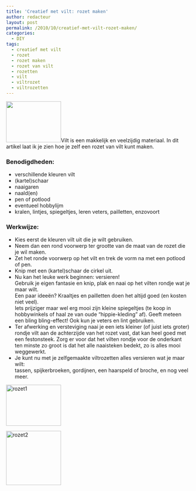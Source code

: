 ```yaml
---
title: 'Creatief met vilt: rozet maken'
author: redacteur
layout: post
permalink: /2010/10/creatief-met-vilt-rozet-maken/
categories:
  - DIY
tags:
  - creatief met vilt
  - rozet
  - rozet maken
  - rozet van vilt
  - rozetten
  - vilt
  - viltrozet
  - viltrozetten
---
```

<img class="alignleft size-thumbnail wp-image-880" title="rozet1" src="http://www.schildertuin.nl/wordpress/wp-content/uploads/2010/10/rozet1-150x112.jpg" alt="" width="150" height="112" />Vilt is een makkelijk en veelzijdig materiaal. In dit artikel laat ik je zien hoe je zelf een rozet van vilt kunt maken.<!--more-->

### Benodigdheden:

  * verschillende kleuren vilt
  * (kartel)schaar
  * naaigaren
  * naald(en)
  * pen of potlood
  * eventueel hobbylijm
  * kralen, lintjes, spiegeltjes, leren veters, pailletten, enzovoort

### Werkwijze:

  * Kies eerst de kleuren vilt uit die je wilt gebruiken.
  * Neem dan een rond voorwerp ter grootte van de maat van de rozet die je wil maken.
  * Zet het ronde voorwerp op het vilt en trek de vorm na met een potlood of pen.
  * Knip met een (kartel)schaar de cirkel uit.
  * Nu kan het leuke werk beginnen: versieren!  
    Gebruik je eigen fantasie en knip, plak en naai op het vilten rondje wat je maar wilt.  
    Een paar ideeën? Kraaltjes en pailletten doen het altijd goed (en kosten niet veel).  
    Iets prijziger maar wel erg mooi zijn kleine spiegeltjes (te koop in hobbywinkels of haal ze van oude &#8220;hippie-kleding&#8221; af). Geeft meteen een bling bling-effect! Ook kun je veters en lint gebruiken.
  * Ter afwerking en versteviging naai je een iets kleiner (of juist iets groter) rondje vilt aan de achterzijde van het rozet vast, dat kan heel goed met een festonsteek. Zorg er voor dat het vilten rondje voor de onderkant ten minste zo groot is dat het alle naaisteken bedekt, zo is alles mooi weggewerkt.
  * Je kunt nu met je zelfgemaakte viltrozetten alles versieren wat je maar wilt:  
    tassen, spijkerbroeken, gordijnen, een haarspeld of broche, en nog veel meer.

<div id='gallery-2' class='gallery galleryid-878 gallery-columns-3 gallery-size-thumbnail'>
  <dl class='gallery-item'>
    <dt class='gallery-icon landscape'>
      <a href='http://www.schildertuin.nl/wordpress/wp-content/uploads/2010/10/rozet1.jpg'><img width="150" height="112" src="http://www.schildertuin.nl/wordpress/wp-content/uploads/2010/10/rozet1-150x112.jpg" class="attachment-thumbnail" alt="rozet1" /></a>
    </dt>
  </dl>
  
  <dl class='gallery-item'>
    <dt class='gallery-icon landscape'>
      <a href='http://www.schildertuin.nl/wordpress/wp-content/uploads/2010/10/rozet2.jpg'><img width="150" height="148" src="http://www.schildertuin.nl/wordpress/wp-content/uploads/2010/10/rozet2-150x148.jpg" class="attachment-thumbnail" alt="rozet2" /></a>
    </dt>
  </dl>
  
  <br style='clear: both' />
</div>